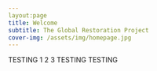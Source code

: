 ```yaml
---
layout:page
title: Welcome
subtitle: The Global Restoration Project
cover-img: /assets/img/homepage.jpg
---
```


TESTING 1 2 3 TESTING TESTING
